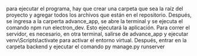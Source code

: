 para ejecutar el programa, hay que crear una carpeta que sea la raíz del proyecto y agregar todos los archivos que están en el repositorio.
Después, se ingresa a la carperta advance_app, se abre la terminal y se ejecuta el comando npm run electron_dev. Esto ejecutará la aplicación. 
Para correr el servidor, es necesario, en otra terminal, salirse de advance_app y ejecutar venv\Scripts\activate para activar el entorno virtual. Después, 
entrar en la carpeta backend y ejecutar el comando py manage.py runserver
